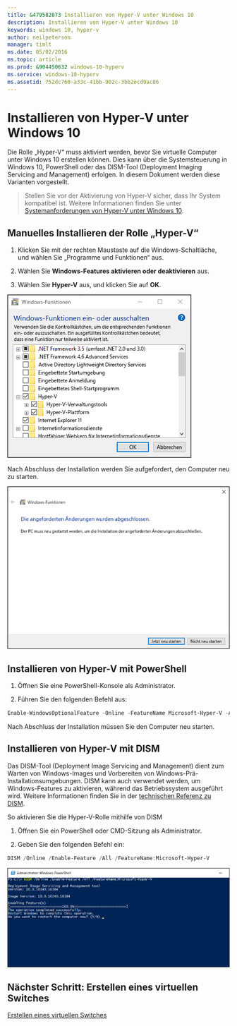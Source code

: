 ```yaml
---
title: &479582873 Installieren von Hyper-V unter Windows 10
description: Installieren von Hyper-V unter Windows 10
keywords: windows 10, hyper-v
author: neilpeterson
manager: timlt
ms.date: 05/02/2016
ms.topic: article
ms.prod: &904450632 windows-10-hyperv
ms.service: windows-10-hyperv
ms.assetid: 752dc760-a33c-41bb-902c-3bb2ecd9ac86
---
```


# Installieren von Hyper-V unter Windows 10

Die Rolle „Hyper-V“ muss aktiviert werden, bevor Sie virtuelle Computer unter Windows 10 erstellen können. Dies kann über die Systemsteuerung in Windows 10, PowerShell oder das DISM-Tool (Deployment Imaging Servicing and Management) erfolgen. In diesem Dokument werden diese Varianten vorgestellt.

> Stellen Sie vor der Aktivierung von Hyper-V sicher, dass Ihr System kompatibel ist. Weitere Informationen finden Sie unter [Systemanforderungen von Hyper-V unter Windows 10](https://msdn.microsoft.com/virtualization/hyperv_on_windows/quick_start/walkthrough_compatibility).

## Manuelles Installieren der Rolle „Hyper-V“

1. Klicken Sie mit der rechten Maustaste auf die Windows-Schaltläche, und wählen Sie „Programme und Funktionen“ aus.

2. Wählen Sie **Windows-Features aktivieren oder deaktivieren** aus.

3. Wählen Sie **Hyper-V** aus, und klicken Sie auf **OK**.

![](media/enable_role_upd.png)

Nach Abschluss der Installation werden Sie aufgefordert, den Computer neu zu starten.

![](media/restart_upd.png)

## Installieren von Hyper-V mit PowerShell

1. Öffnen Sie eine PowerShell-Konsole als Administrator.

2. Führen Sie den folgenden Befehl aus:

```powershell
Enable-WindowsOptionalFeature -Online -FeatureName Microsoft-Hyper-V -All
```
Nach Abschluss der Installation müssen Sie den Computer neu starten.

## Installieren von Hyper-V mit DISM

Das DISM-Tool (Deployment Image Servicing and Management) dient zum Warten von Windows-Images und Vorbereiten von Windows-Prä-Installationsumgebungen. DISM kann auch verwendet werden, um Windows-Features zu aktivieren, während das Betriebssystem ausgeführt wird. Weitere Informationen finden Sie in der [technischen Referenz zu DISM](https://technet.microsoft.com/en-us/library/hh824821.aspx).

So aktivieren Sie die Hyper-V-Rolle mithilfe von DISM

1. Öffnen Sie ein PowerShell oder CMD-Sitzung als Administrator.

2. Geben Sie den folgenden Befehl ein:

```powershell
DISM /Online /Enable-Feature /All /FeatureName:Microsoft-Hyper-V
```
![](media/dism_upd.png)


## Nächster Schritt: Erstellen eines virtuellen Switches

[Erstellen eines virtuellen Switches](walkthrough_virtual_switch.md)






<!--HONumber=May16_HO1-->


